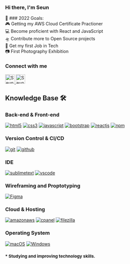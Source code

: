 ### Hi there, I'm Seun



🥅 ### 2022 Goals: <br />
🎮 Getting my AWS Cloud Certificate Practioner <br />
💻 Become proficient with React and JavaScript <br />
🛸 Contribute more to Open Source projects <br />
📄 Get my first Job in Tech <br />
📷 First Photography Exhibition <br />


### Connect with me 

 <a href="https://www.linkedin.com/in/seunogundele/">
    <img src="https://www.vectorlogo.zone/logos/linkedin/linkedin-icon.svg" alt="Seun Ogundele's LinkedIn Profile" height="30" width="30">
  </a>
   <a href="https://github.com/whoiskekeanyway">
    <img src="https://www.vectorlogo.zone/logos/github/github-icon.svg" alt="Seun Ogundele's Github Profile" height="30" width="30">
  </a>


### <h2>Knowledge Base :hammer_and_wrench:</h2>

### <h3>Back-end & Front-end</h3>

<a href="https://html.spec.whatwg.org/multipage/" target="_blank"><img src="https://img.shields.io/badge/-HTML-white?logo=html5&style=for-the-badge" alt="html5"/></a>
<a href="https://www.w3.org/Style/CSS" target="_blank"><img src="https://img.shields.io/badge/-CSS-white?logo=css3&logoColor=1572B6&style=for-the-badge" alt="css3"/></a>
<a href="https://developer.mozilla.org/en-US/docs/Web/JavaScript" target="_blank"><img src="https://img.shields.io/badge/JavaScript-white.svg?style=for-the-badge&logo=javascript&logoColor=#F7DF1E" alt="javascript"/></a>
<a href="https://getbootstrap.com/" target="_blank"><img src="https://img.shields.io/badge/-Bootstrap-white?logo=bootstrap&logoColor=7952B3&style=for-the-badge" alt="bootstrap"/></a>
<a href="https://reactjs.org/" target="_blank"><img src="https://img.shields.io/badge/-ReactJs-white?logo=react&logoColor=61DBFB&style=for-the-badge" alt="reactjs"/></a>
<a href="https://www.npmjs.com/" target="_blank"><img src="https://img.shields.io/badge/-npm-white?logo=npm&logoColor=CB3837&style=for-the-badge" alt="npm"/></a>

### <h3>Version Control & CI/CD</h3>

<a href="https://git-scm.com/" target="_blank"><img src="https://img.shields.io/badge/-git-white?logo=git&logoColor=F05032&style=for-the-badge" alt="git"/></a>
<a href="https://github.com/" target="_blank"><img src="https://img.shields.io/badge/-github-white?logo=github&logoColor=181717&style=for-the-badge" alt="github"/></a>

### IDE

<a href="https://www.sublimetext.com/" target="_blank"><img src="https://img.shields.io/badge/-sublime-white?logo=sublimetext&logoColor=FF9800&style=for-the-badge"  alt="sublimetext"/></a>
<a href="https://visualstudio.microsoft.com" target="_blank"><img src="https://img.shields.io/badge/-vscode_text-white?logo=visualstudiocode&logoColor=0078d7&style=for-the-badge" alt="vscode"/></a>

### Wireframing and Proptotyping 

<a href="https://www.figma.com/" target="_blank"><img src="https://img.shields.io/badge/-Figma-white?logo=figma&logoColor=f3b45c&style=for-the-badge" alt="Figma"/></a>

### <h3>Cloud & Hosting</h3>

<a href="https://aws.amazon.com" target="_blank"><img src="https://img.shields.io/badge/-amazon_aws-white?logo=amazonaws&logoColor=232F3E&style=for-the-badge" alt="amazonaws"/></a>
<a href="https://cpanel.net/" target="_blank"><img src="https://img.shields.io/badge/-cpanel-white?logo=cpanel&logoColor=FF6C2C&style=for-the-badge" alt="cpanel"/></a>
<a href="https://filezilla-project.org/filezilla_pro.php" target="_blank"><img src="https://img.shields.io/badge/-filezilla-white?logo=filezilla&logoColor=BF0000&style=for-the-badge" alt="filezilla"/></a>


### Operating System

[![macOS](https://svgshare.com/i/ZjP.svg)](https://svgshare.com/i/ZjP.svg)
[![Windows](https://svgshare.com/i/ZhY.svg)](https://svgshare.com/i/ZhY.svg)



### <small><strong>*</strong> Studying and improving technology skills.</small>




<!--
**whoiskekeanyway/whoiskekeanyway** is a ✨ _special_ ✨ repository because its `README.md` (this file) appears on your GitHub profile.

Here are some ideas to get you started:

- 🔭 I’m currently working on ...
- 🌱 I’m currently learning React, Studing to get my AWS Cloud Practiioner Certificate
- 👯 I’m looking to collaborate on ...
- 🤔 I’m looking for help with entry level full stack job where i can learn and grow
- 💬 Ask me about ...
- 📫 How to reach me: ...
- ⚡ Fun fact: I like Hiking, Photography andi love plants and nature

![icons8-html-5-96](https://user-images.githubusercontent.com/71834585/146639142-60116ece-8662-4c6a-ae44-fc775ae2e0f5.png)
![icons8-css3-96](https://user-images.githubusercontent.com/71834585/146639161-956645f6-bb1e-4576-99ac-e13a5f76faf2.png)
![Webp net-resizeimage (1)](https://user-images.githubusercontent.com/71834585/146640129-caec4bf0-6127-4c39-b4ac-c3af69754187.png)
![Webp net-resizeimage 14 08 04](https://user-images.githubusercontent.com/71834585/146664673-30637093-0244-406c-b5aa-4ed93994d0c1.png)

-->
